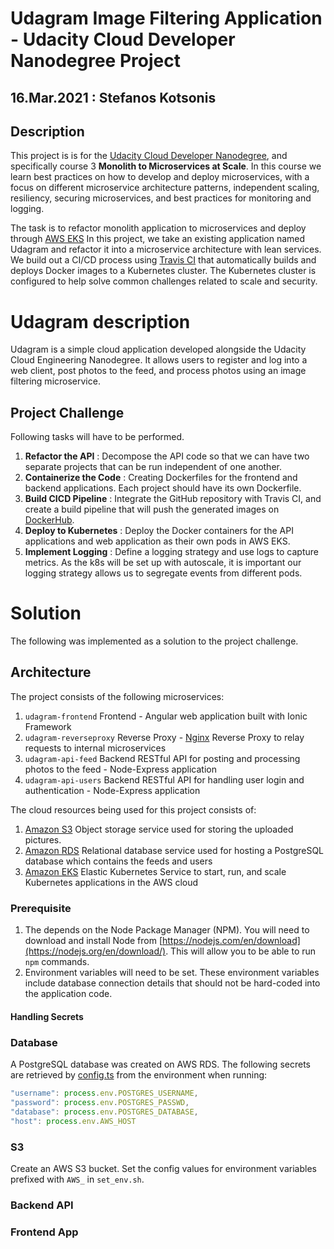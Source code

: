 # Udagram Image Filtering Application - Udacity Cloud Developer Nanodegree Project
## 16.Mar.2021 : Stefanos Kotsonis

## Description
This project is is for the [Udacity Cloud Developer Nanodegree](https://www.udacity.com/course/cloud-developer-nanodegree--nd9990), and specifically course 3 **Monolith to Microservices at Scale**. In this course we learn best practices on how to develop and deploy microservices, with a focus on different microservice architecture patterns, independent scaling, resiliency, securing microservices, and best practices for monitoring and logging.

The task is to refactor monolith application to microservices and deploy through [AWS EKS]()
In this project, we  take an existing application named Udagram and refactor it into a microservice architecture with lean services. We build out a CI/CD process using [Travis CI](https://travis-ci.org/) that automatically builds and deploys Docker images to a Kubernetes cluster. The Kubernetes cluster is configured to help solve common challenges related to scale and security.

# Udagram description

Udagram is a simple cloud application developed alongside the Udacity Cloud Engineering Nanodegree. It allows users to register and log into a web client, post photos to the feed, and process photos using an image filtering microservice.

## Project Challenge
Following tasks will have to be performed.
1. **Refactor the API** : Decompose the API code so that we can have two separate projects that can be run independent of one another.
2. **Containerize the Code** : Creating Dockerfiles for the frontend and backend applications. Each project should have its own Dockerfile.
3. **Build CICD Pipeline** : Integrate the GitHub repository with Travis CI, and create a build pipeline that will push the generated images on [DockerHub](https://hub.docker.com/).
4. **Deploy to Kubernetes** : Deploy the Docker containers for the API applications and web application as their own pods in AWS EKS.
5. **Implement Logging** : Define a logging strategy and use logs to capture metrics. As the k8s will be set up with autoscale, it is important our logging strategy allows us to segregate events from different pods.

# Solution
The following was implemented as a solution to the project challenge.
## Architecture

The project consists of the following microservices:
1. `udagram-frontend` Frontend - Angular web application built with Ionic Framework
2. `udagram-reverseproxy` Reverse Proxy - [Nginx](https://www.nginx.com/) Reverse Proxy to relay requests to internal microservices
3. `udagram-api-feed` Backend RESTful API for posting and processing photos to the feed - Node-Express application
4. `udagram-api-users` Backend RESTful API for handling user login and authentication - Node-Express application

The cloud resources being used for this project consists of:
1. [Amazon S3](https://aws.amazon.com/s3/) Object storage service used for storing the uploaded pictures.
2. [Amazon RDS](https://aws.amazon.com/rds/) Relational database service used for hosting a PostgreSQL database which contains the feeds and users
3. [Amazon EKS](https://aws.amazon.com/eks/) Elastic Kubernetes Service to start, run, and scale Kubernetes applications in the AWS cloud

### Prerequisite
1. The depends on the Node Package Manager (NPM). You will need to download and install Node from [https://nodejs.com/en/download](https://nodejs.org/en/download/). This will allow you to be able to run `npm` commands.
2. Environment variables will need to be set. These environment variables include database connection details that should not be hard-coded into the application code.
#### Handling Secrets

### Database
A PostgreSQL database was created on AWS RDS. The following secrets are retrieved by [config.ts](udagram-api-users/src/config/config.ts) from the environment when running:
```typescript
"username": process.env.POSTGRES_USERNAME,
"password": process.env.POSTGRES_PASSWD,
"database": process.env.POSTGRES_DATABASE,
"host": process.env.AWS_HOST
```
### S3
Create an AWS S3 bucket. Set the config values for environment variables prefixed with `AWS_` in `set_env.sh`.

### Backend API


### Frontend App


